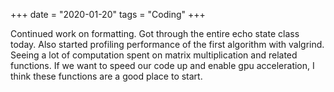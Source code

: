 +++
date = "2020-01-20"
tags = "Coding"
+++

Continued work on formatting. Got through the entire echo state class today. Also started profiling performance of the first algorithm with valgrind. Seeing a lot of computation spent on matrix multiplication and related functions. If we want to speed our code up and enable gpu acceleration, I think these functions are a good place to start.